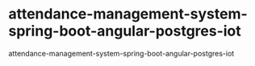 # attendance-management-system-spring-boot-angular-postgres-iot
 attendance-management-system-spring-boot-angular-postgres-iot
